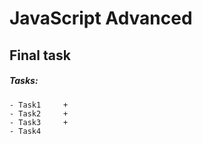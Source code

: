 # JavaScript Advanced

## Final task

##### Tasks:
```
- Task1     +
- Task2     +
- Task3     +
- Task4     
```


